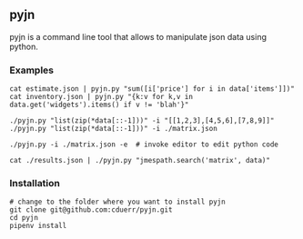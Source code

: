 ## pyjn

pyjn is a command line tool that allows to manipulate json data using python.

### Examples

```
cat estimate.json | pyjn.py "sum([i['price'] for i in data['items']])"
cat inventory.json | pyjn.py "{k:v for k,v in data.get('widgets').items() if v != 'blah'}"
```

```
./pyjn.py "list(zip(*data[::-1]))" -i "[[1,2,3],[4,5,6],[7,8,9]]"
./pyjn.py "list(zip(*data[::-1]))" -i ./matrix.json
```

```
./pyjn.py -i ./matrix.json -e  # invoke editor to edit python code
```

```
cat ./results.json | ./pyjn.py "jmespath.search('matrix', data)"
```

### Installation

```
# change to the folder where you want to install pyjn
git clone git@github.com:cduerr/pyjn.git 
cd pyjn
pipenv install
```
